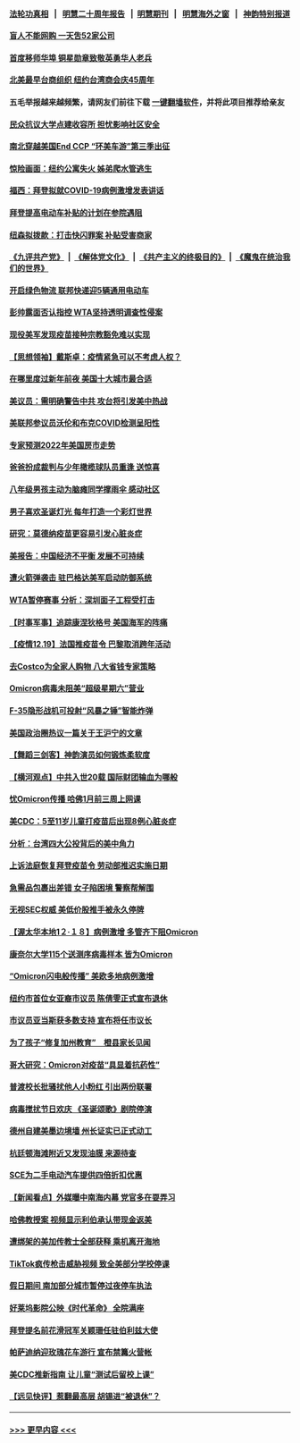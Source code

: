 #### [法轮功真相](https://github.com/gfw-breaker/truth/blob/master/README.md?t=0) &nbsp;&nbsp;|&nbsp;&nbsp; [明慧二十周年报告](https://github.com/gfw-breaker/mh-reports/blob/master/README.md?t=0) &nbsp;&nbsp;|&nbsp;&nbsp;[明慧期刊](https://github.com/gfw-breaker/mh-qikan) &nbsp;&nbsp;|&nbsp;&nbsp; [明慧海外之窗](https://github.com/gfw-breaker/mh-news/blob/master/README.md?t=0) &nbsp;&nbsp;|&nbsp;&nbsp; [神韵特别报道](https://github.com/gfw-breaker/mh-news/blob/master/shenyun.md?t=0)
#### [盲人不能网购 一天吿52家公司](../pages/nsc412/n13447744.md?t=12201700) 
#### [首度移师华埠 铜星勋章致敬英勇华人老兵](../pages/nsc412/n13446915.md?t=12201700) 
#### [北美最早台商组织 纽约台湾商会庆45周年](../pages/nsc412/n13446863.md?t=12201700) 
#### 五毛举报越来越频繁，请网友们前往下载 [一键翻墙软件](https://github.com/gfw-breaker/ssr-accounts)，并将此项目推荐给亲友
#### [民众抗议大学点建收容所 担忧影响社区安全](../pages/nsc412/n13447751.md?t=12201700) 
#### [南北穿越美国End CCP “环美车游”第三季出征](../pages/nsc412/n13447797.md?t=12201700) 
#### [惊险画面：纽约公寓失火 姊弟爬水管逃生](../pages/nsc412/n13447693.md?t=12201700) 
#### [福西：拜登拟就COVID-19病例激增发表讲话](../pages/nsc412/n13447374.md?t=12201700) 
#### [拜登提高电动车补贴的计划在参院遇阻](../pages/nsc412/n13447523.md?t=12201700) 
#### [纽森拟拨款：打击快闪罪案 补贴受害商家](../pages/nsc412/n13447701.md?t=12201700) 
#### [《九评共产党》](https://github.com/begood0513/9ping.md/blob/master/README.md) &nbsp;|&nbsp; [《解体党文化》](../../../../jtdwh.md/blob/master/README.md)  &nbsp;|&nbsp; [《共产主义的终极目的》](../../../../gczydzjmd.md/blob/master/README.md) &nbsp;|&nbsp; [《魔鬼在统治我们的世界》](../../../../mgztzwmdsj.md/blob/master/README.md) 
#### [开启绿色物流 联邦快递迎5辆通用电动车](../pages/nsc412/n13447593.md?t=12201700) 
#### [彭帅露面否认指控 WTA坚持透明调查性侵案](../pages/nsc412/n13447326.md?t=12201700) 
#### [现役美军发现疫苗接种宗教豁免难以实现](../pages/nsc412/n13446985.md?t=12201700) 
#### [【思想领袖】戴斯卓：疫情紧急可以不考虑人权？](../pages/nsc412/n13441768.md?t=12201700) 
#### [在哪里度过新年前夜 美国十大城市最合适](../pages/nsc412/n13440536.md?t=12201700) 
#### [美议员：需明确警告中共 攻台将引发美中热战](../pages/nsc412/n13447088.md?t=12201700) 
#### [美联邦参议员沃伦和布克COVID检测呈阳性](../pages/nsc412/n13447109.md?t=12201700) 
#### [专家预测2022年美国房市走势](../pages/nsc412/n13447050.md?t=12201700) 
#### [爸爸扮成裁判与少年橄榄球队员重逢 送惊喜](../pages/nsc412/n13446606.md?t=12201700) 
#### [八年级男孩主动为脑瘫同学撑雨伞 感动社区](../pages/nsc412/n13446279.md?t=12201700) 
#### [男子喜欢圣诞灯光 每年打造一个彩灯世界](../pages/nsc412/n13446187.md?t=12201700) 
#### [研究：莫德纳疫苗更容易引发心脏炎症](../pages/nsc412/n13446725.md?t=12201700) 
#### [美报告：中国经济不平衡 发展不可持续](../pages/nsc412/n13433684.md?t=12201700) 
#### [遭火箭弹袭击 驻巴格达美军启动防御系统](../pages/nsc412/n13446633.md?t=12201700) 
#### [WTA暂停赛事 分析：深圳面子工程受打击](../pages/nsc412/n13446566.md?t=12201700) 
#### [【时事军事】追踪康涅狄格号 美国海军的阵痛](../pages/nsc412/n13445954.md?t=12201700) 
#### [【疫情12.19】法国推疫苗令 巴黎取消跨年活动](../pages/nsc412/n13446348.md?t=12201700) 
#### [去Costco为全家人购物 八大省钱专家策略](../pages/nsc412/n13442879.md?t=12201700) 
#### [Omicron病毒未阻美“超级星期六”营业](../pages/nsc412/n13445935.md?t=12201700) 
#### [F-35隐形战机可投射“风暴之锤”智能炸弹](../pages/nsc412/n13440113.md?t=12201700) 
#### [美国政治圈热议一篇关于王沪宁的文章](../pages/nsc412/n13445915.md?t=12201700) 
#### [【舞蹈三剑客】神韵演员如何锻炼柔软度](../pages/nsc412/n13445808.md?t=12201700) 
#### [【横河观点】中共入世20载 国际财团输血为哪般](../pages/nsc412/n13445961.md?t=12201700) 
#### [忧Omicron传播 哈佛1月前三周上网课](../pages/nsc412/n13445846.md?t=12201700) 
#### [美CDC：5至11岁儿童打疫苗后出现8例心脏炎症](../pages/nsc412/n13445776.md?t=12201700) 
#### [分析：台湾四大公投背后的美中角力](../pages/nsc412/n13445697.md?t=12201700) 
#### [上诉法庭恢复拜登疫苗令 劳动部推迟实施日期](../pages/nsc412/n13445671.md?t=12201700) 
#### [急需品包裹出差错 女子陷困境 警察帮解围](../pages/nsc412/n13445660.md?t=12201700) 
#### [无视SEC权威 美低价股推手被永久停牌](../pages/nsc412/n13444901.md?t=12201700) 
#### [【渥太华本地1２·１８】病例激增 多管齐下阻Omicron](../pages/nsc412/n13445605.md?t=12201700) 
#### [康奈尔大学115个送测序病毒样本 皆为Omicron](../pages/nsc412/n13444917.md?t=12201700) 
#### [“Omicron闪电般传播” 美欧多地病例激增](../pages/nsc412/n13445410.md?t=12201700) 
#### [纽约市首位女亚裔市议员 陈倩雯正式宣布退休](../pages/nsc412/n13444959.md?t=12201700) 
#### [市议员亚当斯获多数支持 宣布将任市议长](../pages/nsc412/n13444948.md?t=12201700) 
#### [为了孩子“修复加州教育”　橙县家长见闻](../pages/nsc412/n13445039.md?t=12201700) 
#### [哥大研究：Omicron对疫苗“具显着抗药性”](../pages/nsc412/n13444980.md?t=12201700) 
#### [普渡校长批骚扰他人小粉红 引出两份联署](../pages/nsc412/n13444812.md?t=12201700) 
#### [病毒搅扰节日欢庆 《圣诞颂歌》剧院停演](../pages/nsc412/n13444897.md?t=12201700) 
#### [德州自建美墨边境墙 州长证实已正式动工](../pages/nsc412/n13444583.md?t=12201700) 
#### [杭廷顿海滩附近又发现油膜 来源待查](../pages/nsc412/n13444838.md?t=12201700) 
#### [SCE为二手电动汽车提供四倍折扣优惠](../pages/nsc412/n13444785.md?t=12201700) 
#### [【新闻看点】外媒曝中南海内幕 党官多在耍弄习](../pages/nsc412/n13444459.md?t=12201700) 
#### [哈佛教授案 视频显示利伯承认带现金返美](../pages/nsc412/n13444553.md?t=12201700) 
#### [遭绑架的美加传教士全部获释 乘机离开海地](../pages/nsc412/n13444495.md?t=12201700) 
#### [TikTok疯传枪击威胁视频 致全美部分学校停课](../pages/nsc412/n13444599.md?t=12201700) 
#### [假日期间 南加部分城市暂停过夜停车执法](../pages/nsc412/n13444662.md?t=12201700) 
#### [好莱坞影院公映《时代革命》 全院满座](../pages/nsc412/n13444634.md?t=12201700) 
#### [拜登提名前花滑冠军关颖珊任驻伯利兹大使](../pages/nsc412/n13444816.md?t=12201700) 
#### [帕萨迪纳迎玫瑰花车游行 宣布禁篝火营帐](../pages/nsc412/n13444455.md?t=12201700) 
#### [美CDC推新指南 让儿童“测试后留校上课”](../pages/nsc412/n13444567.md?t=12201700) 
#### [【远见快评】惹翻最高层 胡锡进“被退休”？](../pages/nsc412/n13444474.md?t=12201700) 

----
#### [ >>> 更早内容 <<< ](../indexes/nsc412-earlier.md)
